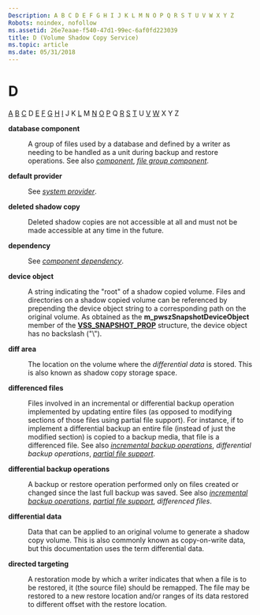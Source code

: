 ```yaml
---
Description: A B C D E F G H I J K L M N O P Q R S T U V W X Y Z
Robots: noindex, nofollow
ms.assetid: 26e7eaae-f540-47d1-99ec-6af0fd223039
title: D (Volume Shadow Copy Service)
ms.topic: article
ms.date: 05/31/2018
---
```


# D

[A](vssgloss-a.md) [B](vssgloss-b.md) [C](vssgloss-c.md) D [E](vssgloss-e.md) [F](vssgloss-f.md) [G](vssgloss-g.md) [H](vssgloss-h.md) [I](vssgloss-i.md) J K [L](vssgloss-l.md) M [N](vssgloss-n.md) [O](vssgloss-o.md) [P](vssgloss-p.md) Q [R](vssgloss-r.md) [S](vssgloss-s.md) [T](vssgloss-t.md) U [V](vssgloss-v.md) [W](vssgloss-w.md) X Y Z

<dl> <dt>

<span id="base.vssgloss_database_component"></span><span id="BASE.VSSGLOSS_DATABASE_COMPONENT"></span>**database component**
</dt> <dd>

A group of files used by a database and defined by a writer as needing to be handled as a unit during backup and restore operations. See also [*component*](vssgloss-c.md), [*file group component*](vssgloss-f.md).

</dd> <dt>

<span id="base.vssgloss_default_provider"></span><span id="BASE.VSSGLOSS_DEFAULT_PROVIDER"></span>**default provider**
</dt> <dd>

See [*system provider*](vssgloss-s.md).

</dd> <dt>

<span id="base.vssgloss_deleted_shadow_copy"></span><span id="BASE.VSSGLOSS_DELETED_SHADOW_COPY"></span>**deleted shadow copy**
</dt> <dd>

Deleted shadow copies are not accessible at all and must not be made accessible at any time in the future.

</dd> <dt>

<span id="base.vssgloss_dependency"></span><span id="BASE.VSSGLOSS_DEPENDENCY"></span>**dependency**
</dt> <dd>

See [*component dependency*](vssgloss-c.md).

</dd> <dt>

<span id="base.vssgloss_device_object"></span><span id="BASE.VSSGLOSS_DEVICE_OBJECT"></span>**device object**
</dt> <dd>

A string indicating the "root" of a shadow copied volume. Files and directories on a shadow copied volume can be referenced by prepending the device object string to a corresponding path on the original volume. As obtained as the **m\_pwszSnapshotDeviceObject** member of the [**VSS\_SNAPSHOT\_PROP**](/windows/desktop/api/Vss/ns-vss-vss_snapshot_prop) structure, the device object has no backslash ("\\").

</dd> <dt>

<span id="base.vssgloss_diff_area"></span><span id="BASE.VSSGLOSS_DIFF_AREA"></span>**diff area**
</dt> <dd>

The location on the volume where the *differential data* is stored. This is also known as shadow copy storage space.

</dd> <dt>

<span id="base.vssgloss_differenced_files"></span><span id="BASE.VSSGLOSS_DIFFERENCED_FILES"></span>**differenced files**
</dt> <dd>

Files involved in an incremental or differential backup operation implemented by updating entire files (as opposed to modifying sections of those files using partial file support). For instance, if to implement a differential backup an entire file (instead of just the modified section) is copied to a backup media, that file is a differenced file. See also [*incremental backup operations*](vssgloss-i.md), *differential backup operations*, [*partial file support*](vssgloss-p.md).

</dd> <dt>

<span id="base.vssgloss_differential_backup_operations"></span><span id="BASE.VSSGLOSS_DIFFERENTIAL_BACKUP_OPERATIONS"></span>**differential backup operations**
</dt> <dd>

A backup or restore operation performed only on files created or changed since the last full backup was saved. See also [*incremental backup operations*](vssgloss-i.md), [*partial file support*](vssgloss-p.md), *differenced files*.

</dd> <dt>

<span id="base.vssgloss_differential_data"></span><span id="BASE.VSSGLOSS_DIFFERENTIAL_DATA"></span>**differential data**
</dt> <dd>

Data that can be applied to an original volume to generate a shadow copy volume. This is also commonly known as copy-on-write data, but this documentation uses the term differential data.

</dd> <dt>

<span id="base.vssgloss_directed_targeting"></span><span id="BASE.VSSGLOSS_DIRECTED_TARGETING"></span>**directed targeting**
</dt> <dd>

A restoration mode by which a writer indicates that when a file is to be restored, it (the source file) should be remapped. The file may be restored to a new restore location and/or ranges of its data restored to different offset with the restore location.

</dd> </dl>

 

 



